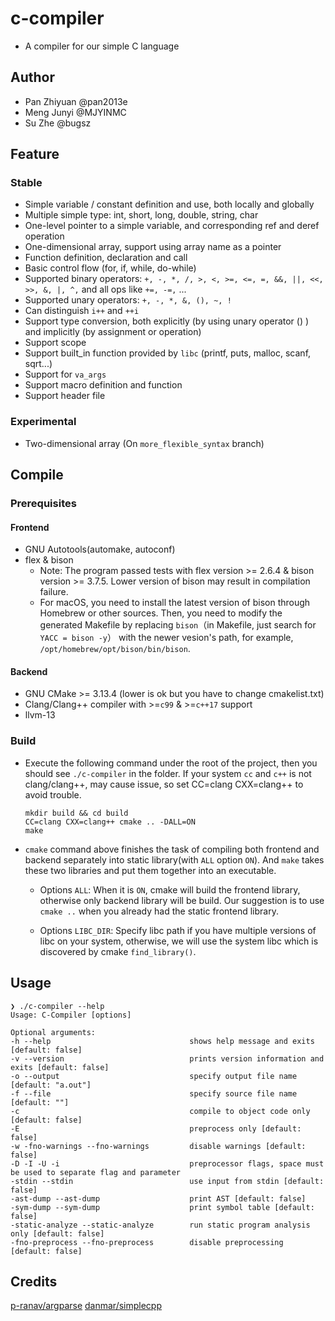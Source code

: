 # c-compiler

+ A compiler for our simple C language



## Author

+ Pan Zhiyuan @pan2013e
+ Meng Junyi @MJYINMC
+ Su Zhe @bugsz



## Feature

### Stable

+ Simple variable / constant definition and use, both locally and globally
+ Multiple simple type: int, short, long, double, string, char
+ One-level pointer to a simple variable, and corresponding ref and deref operation
+ One-dimensional array, support using array name as a pointer
+ Function definition, declaration and call
+ Basic control flow (for, if, while, do-while)
+ Supported binary operators: `+, -, *, /, >, <, >=, <=, =, &&, ||, <<, >>, &, |, ^,` and all ops like `+=, -=,` ...
+ Supported unary operators: `+, -, *, &, (), ~, !`
+ Can distinguish `i++` and `++i`
+ Support type conversion, both explicitly (by using unary operator () ) and implicitly (by assignment or operation)
+ Support scope
+ Support built_in function provided by `libc` (printf, puts, malloc, scanf, sqrt...)
+ Support for `va_args`
+ Support macro definition and function
+ Support header file



### Experimental

+ Two-dimensional array (On `more_flexible_syntax` branch)



## Compile

### Prerequisites

#### Frontend

+ GNU Autotools(automake, autoconf)
+ flex & bison
  * Note: The program passed tests with flex version >= 2.6.4 & bison version >= 3.7.5. Lower version of bison may result in compilation failure. 
  * For macOS, you need to install the latest version of bison through Homebrew or other sources. Then, you need to modify the generated Makefile by replacing `bison`（in Makefile, just search for `YACC = bison -y`） with the newer vesion's path, for example, `/opt/homebrew/opt/bison/bin/bison`.


#### Backend

+ GNU CMake >= 3.13.4 (lower is ok but you have to change cmakelist.txt)
+ Clang/Clang++ compiler with >=`c99` & >=`c++17` support
+ llvm-13





### Build

+ Execute the following command under the root of the project, then you should see `./c-compiler` in the folder. If your system `cc` and `c++` is not clang/clang++, may cause issue, so set CC=clang CXX=clang++ to avoid trouble.

  ```shell
  mkdir build && cd build
  CC=clang CXX=clang++ cmake .. -DALL=ON
  make
  ```



+ `cmake` command above finishes the task of compiling both frontend and backend separately into static library(with `ALL` option `ON`). And `make` takes these two libraries and put them together into an executable. 
  + Options `ALL`: When it is `ON`, cmake will build the frontend library, otherwise only backend library will be build. Our suggestion is to use `cmake ..` when you already had the static frontend library.

  + Options `LIBC_DIR`: Specify libc path if you have multiple versions of libc on your system, otherwise, we will use the system libc which is discovered by cmake `find_library()`.

## Usage

```
❯ ./c-compiler --help
Usage: C-Compiler [options]

Optional arguments:
-h --help                               shows help message and exits [default: false]
-v --version                            prints version information and exits [default: false]
-o --output                             specify output file name [default: "a.out"]
-f --file                               specify source file name [default: ""]
-c                                      compile to object code only [default: false]
-E                                      preprocess only [default: false]
-w -fno-warnings --fno-warnings         disable warnings [default: false]
-D -I -U -i                             preprocessor flags, space must be used to separate flag and parameter
-stdin --stdin                          use input from stdin [default: false]
-ast-dump --ast-dump                    print AST [default: false]
-sym-dump --sym-dump                    print symbol table [default: false]
-static-analyze --static-analyze        run static program analysis only [default: false]
-fno-preprocess --fno-preprocess        disable preprocessing [default: false]
```



## Credits

[p-ranav/argparse](https://github.com/p-ranav/argparse)
[danmar/simplecpp](https://github.com/danmar/simplecpp)

